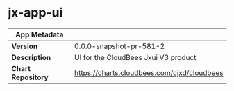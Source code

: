 # jx-app-ui

|App Metadata||
|---|---|
| **Version** | 0.0.0-snapshot-pr-581-2 |
| **Description** | UI for the CloudBees Jxui V3 product |
| **Chart Repository** | https://charts.cloudbees.com/cjxd/cloudbees |
